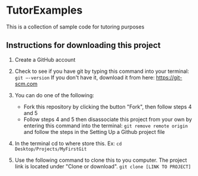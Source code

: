 # TutorExamples
This is a collection of sample code for tutoring purposes

## Instructions for downloading this project 
1) Create a GitHub account 

2) Check to see if you have git by typing this command into your terminal:
`git —-version`
If you don't have it, download it from here: https://git-scm.com

3) You can do one of the following:
   * Fork this repository by clicking the button "Fork", then follow steps 4 and 5  
   * Follow steps 4 and 5 then disassociate this project from your own by entering this command into the terminal: `git remove remote origin` and follow the steps in the Setting Up a Github project file

4) In the terminal cd to where store this. Ex: `cd Desktop/Projects/MyFirstGit`

5) Use the following command to clone this to you computer. The project link is located under "Clone or download". 
`git clone [LINK TO PROJECT]`
